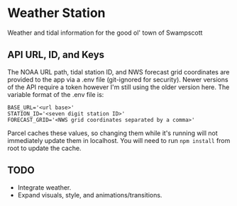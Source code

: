 # Weather Station

Weather and tidal information for the good ol' town of Swampscott

## API URL, ID, and Keys

The NOAA URL path, tidal station ID, and NWS forecast grid coordinates are provided to the app via a .env file (git-ignored for security). Newer versions of the API require a token however I'm still using the older version here. The variable format of the .env file is:

```
BASE_URL='<url base>'
STATION_ID='<seven digit station ID>'
FORECAST_GRID='<NWS grid coordinates separated by a comma>'
```

Parcel caches these values, so changing them while it's running will not immediately update them in localhost. You will need to run `npm install` from root to update the cache.

## TODO

- Integrate weather.
- Expand visuals, style, and animations/transitions.
